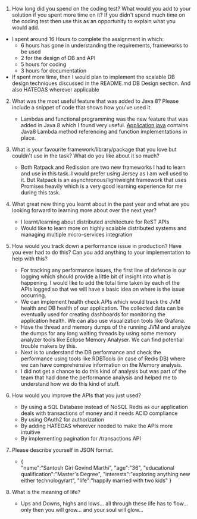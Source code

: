 1. How long did you spend on the coding test? What would you add to your solution if you spent more time on it? If you didn't spend much time on the coding test then use this as an opportunity to explain what you would add.
- I spent around 16 Hours to complete the assignment in which:
  - 6 hours has gone in understanding the requirements, frameworks to be used 
  - 2 for the design of DB and API
  - 5 hours for coding
  - 3 hours for documentation
- If spent more time, then I would plan to implement the scalable DB design techniques discussed in the README.md DB Design section. And also HATEOAS wherever applicable

2. What was the most useful feature that was added to Java 8? Please include a snippet of code that shows how you've used it.
   - Lambdas and functional programming was the new feature that was added in Java 8 which I found very useful. [Application.java](../src/com/muchbetter/codetest/Application.java) contains Java8 Lambda method referencing and function implementations in place. 
   
3. What is your favourite framework/library/package that you love but couldn't use in the task? What do you like about it so much?
   - Both Ratpack and Redission are two new frameworks I had to learn and use in this task. I would prefer using Jersey as I am well used to it. But Ratpack is an asynchronous/lightweight framework that uses Promises heavily which is a very good learning experience for me during this task.
   
4. What great new thing you learnt about in the past year and what are you looking forward to learning more about over the next year?
   - I learnt/learning about distributed architecture for ReST APIs
   - Would like to learn more on highly scalable distributed systems and managing multiple micro-services integration
   
5. How would you track down a performance issue in production? Have you ever had to do this? Can you add anything to your implementation to help with this?
   - For tracking any performance issues, the first line of defence is our logging which should provide a little bit of insight into what is happening. I would like to add the total time taken by each of the APIs logged so that we will have a basic idea on where is the issue occurring. 
   - We can implement health check APIs which would track the JVM health and DB health of our application. The collected data can be eventually used for creating dashboards for monitoring the application health. We can also use visualization tools like Grafana.
   - Have the thread and memory dumps of the running JVM and analyze the dumps for any long waiting threads by using some memory analyzer tools like Eclipse Memory Analyser. We can find potential trouble makers by this.
   - Next is to understand the DB performance and check the performance using tools like RDBTools (in case of Redis DB) where we can have comprehensive information on the Memory analysis.
   - I did not get a chance to do this kind of analysis but was part of the team that had done the performance analysis and helped me to understand how we do this kind of stuff.
   
6. How would you improve the APIs that you just used?
   - By using a SQL Database instead of NoSQL Redis as our application deals with transactions of money and it needs ACID compliance 
   - By using OAuth2 for authorization 
   - By adding HATEOAS wherever needed to make the APIs more intuitive
   - By implementing pagination for /transactions API
7. Please describe yourself in JSON format.
   - {  
   "name":"Santosh Giri Govind Marthi",
   "age":"36",
   "educational qualification":"Master's Degree",
   "interests":"exploring anything new either technology/art",
   "life":"happily married with two kids"
}

8. What is the meaning of life?
   - Ups and Downs, highs and lows... all through these life has to flow... only then you will grow... and your soul will glow...
